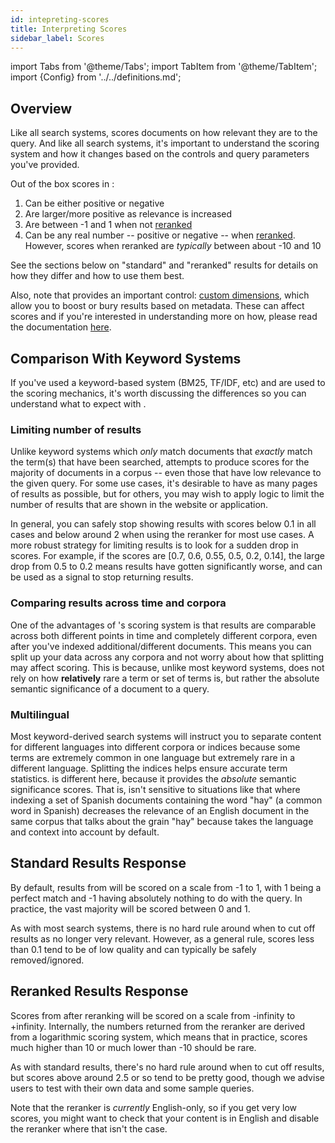 ```yaml
---
id: intepreting-scores
title: Interpreting Scores
sidebar_label: Scores
---
```


import Tabs from '@theme/Tabs';
import TabItem from '@theme/TabItem';
import {Config} from '../../definitions.md';

## Overview

Like all search systems, <Config v="names.product"/> scores documents on how
relevant they are to the query.  And like all search systems, <Config v="names.product"/>
it's important to understand the scoring system and how it changes based on
the controls and query parameters you've provided.

Out of the box scores in <Config v="names.product"/>:
1. Can be either positive or negative
2. Are larger/more positive as relevance is increased
3. Are between -1 and 1 when not [reranked](/docs/search-apis/reranking)
4. Can be any real number -- positive or negative -- when
[reranked](/docs/search-apis/reranking).  However, scores when reranked are
*typically* between about -10 and 10

See the sections below on "standard" and "reranked" results for details on
how they differ and how to use them best.

Also, note that <Config v="names.product"/> provides an important control:
[custom dimensions](/docs/custom-dimensions), which allow you to boost or bury
results based on metadata.  These can affect scores and if you're interested
in understanding more on how, please read the documentation
[here](/docs/custom-dimensions).

## Comparison With Keyword Systems
If you've used a keyword-based system (BM25, TF/IDF, etc) and are used to the
scoring mechanics, it's worth discussing the differences so you can understand
what to expect with <Config v="names.product"/>.

### Limiting number of results
Unlike keyword systems which *only* match documents that *exactly* match
the term(s) that have been searched, <Config v="names.product"/>
attempts to produce scores for the majority of documents in a corpus -- even
those that have low relevance to the given query.  For some use cases, it's
desirable to have as many pages of results as possible, but for others, you
may wish to apply logic to limit the number of results that are shown in the
website or application.

In general, you can safely stop showing results with scores below 0.1 in all
cases and below around 2 when using the reranker for most use cases.  A more
robust strategy for limiting results is to look for a sudden drop in scores.
For example, if the scores are [0.7, 0.6, 0.55, 0.5, 0.2, 0.14], the large drop
from 0.5 to 0.2 means results have gotten significantly worse, and can be used
as a signal to stop returning results.

### Comparing results across time and corpora
One of the advantages of <Config v="names.product"/>'s scoring system is that
results are comparable across both different points in time and completely
different corpora, even after you've indexed additional/different documents.
This means you can split up your data across any corpora and not worry about
how that splitting may affect scoring.  This is because, unlike most keyword
systems, <Config v="names.product"/> does not rely on how **relatively** rare
a term or set of terms is, but rather the absolute semantic significance of a
document to a query.

### Multilingual
Most keyword-derived search systems will instruct you to separate content for
different languages into different corpora or indices because some terms are
extremely common in one language but extremely rare in a different language.
Splitting the indices helps ensure accurate term statistics. <Config v="names.product"/>
is different here, because it provides the *absolute* semantic significance
scores.  That is, <Config v="names.product"/> isn't sensitive to situations
like that where indexing a set of Spanish documents containing the word "hay"
(a common word in Spanish) decreases the relevance of an English document in
the same corpus that talks about the grain "hay" because <Config v="names.product"/>
takes the language and context into account by default.

## Standard Results Response
By default, results from <Config v="names.product"/> will be scored on a scale
from -1 to 1, with 1 being a perfect match and -1 having absolutely nothing to
do with the query.  In practice, the vast majority will be scored between 0 and
1.

As with most search systems, there is no hard rule around when to cut off
results as no longer very relevant.  However, as a general rule, scores less
than 0.1 tend to be of low quality and can typically be safely removed/ignored.

## Reranked Results Response
Scores from <Config v="names.product"/> after reranking will be scored on a
scale from -infinity to +infinity.  Internally, the numbers returned from the
reranker are derived from a logarithmic scoring system, which means that in
practice, scores much higher than 10 or much lower than -10 should be rare.

As with standard results, there's no hard rule around when to cut off results,
but scores above around 2.5 or so tend to be pretty good, though we advise
users to test with their own data and some sample queries.

Note that the reranker is *currently* English-only, so if you get very low
scores, you might want to check that your content is in English and disable
the reranker where that isn't the case.
